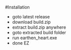 #Installation

- goto latest release
- download build.zip
- extract build.zip anywhere
- goto extracted build folder
- run earthen_heart.exe
- done EZ
